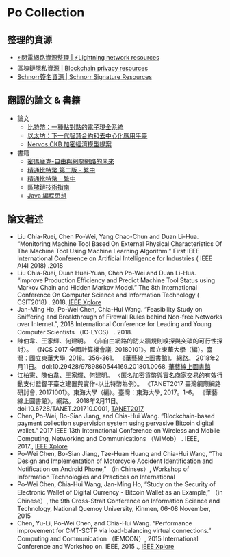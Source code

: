# Po Collection

## 整理的資源

-   [:zap:閃電網路資源整理 | :zap:Lightning network resources](https://github.com/ChenPoWei/Lightning_network_resources_zh)
-   [區塊鏈隱私資源 | Blockchain privacy resources](https://github.com/ChenPoWei/blockchain_privacy_resources_zh)
-   [Schnorr簽名資源 | Schnorr Signature Resources](https://github.com/ChenPoWei/Schnorr_Signature_Resources_zh)

## 翻譯的論文 & 書籍

-   論文
    -   [比特幣：一種點對點的電子現金系統](https://github.com/ChenPoWei/bitcoin_whitepaper_zh)
    -   [以太坊：下一代智慧合約和去中心化應用平臺](https://github.com/ChenPoWei/ethereum_whitepaper_zh)
    -   [Nervos CKB 加密經濟模型提案](https://github.com/nervos-community/RFC-CN/blob/master/TCN.md)
-   書籍
    -   [密碼龐克-自由與網際網路的未來](https://github.com/ChenPoWei/cyherpunksbook_zh)
    -   [精通比特幣 第二版 - 繁中](https://github.com/ChenPoWei/bitcoinbook_2nd_zh)
    -   [精通比特幣 - 繁中](https://github.com/ChenPoWei/ethereumbook_zh)
    -   [區塊鏈技術指南](https://github.com/ChenPoWei/blockchain_guide_zh)
    -   [Java 編程思想](https://github.com/ChenPoWei/thinking_in_java_zh)

## 論文著述

-   Liu Chia-Ruei, Chen Po-Wei, Yang Chao-Chun and Duan Li-Hua. “Monitoring Machine Tool Based On External Physical Characteristics Of The Machine Tool Using Machine Learning Algorithm.” First IEEE International Conference on Artificial Intelligence for Industries ( IEEE AI4I 2018) .2018
-   Liu Chia-Ruei, Duan Huei-Yuan, Chen Po-Wei and Duan Li-Hua. “Improve Production Efficiency and Predict Machine Tool Status using Markov Chain and Hidden Markov Model.” The 8th International Conference On Computer Science and Information Technology ( CSIT2018) . 2018, [IEEE Xplore](https://ieeexplore.ieee.org/document/8486382)
-   Jan-Ming Ho, Po-Wei Chen, Chia-Hui Wang. “Feasibility Study on Sniffering and Breakthrough of Firewall Rules behind Non-free Networks over Internet.”, 2018 International Conference for Leading and Young Computer Scientists （IC-LYCS） . 2018.
-   陳伯韋、王家輝、何建明。 〈非自由網路的防火牆規則嗅探與突破的可行性探討〉。 《NCS 2017 全國計算機會議, 20180101》。國立東華大學（編）。臺灣：國立東華大學, 2018。356-361。 《華藝線上圖書館》。網路。 2018年2月11日。 doi:10.29428/9789860544169.201801.0068, [華藝線上圖書館](http://www.airitilibrary.com/Publication/alDetailedMesh?DocID=P20180123001-201801-201801230014-201801230014-356-361)
-   江柏憲、陳伯韋、王家輝、何建明。 〈匿名加密貨幣與實名商家交易的有效行動支付監督平臺之建置與實作-以比特幣為例〉。 《TANET2017 臺灣網際網路研討會, 20171001》。東海大學（編）。臺灣：東海大學, 2017。1-6。 《華藝線上圖書館》。網路。 2018年2月11日。 doi:10.6728/TANET.201710.0001, [TANET2017](http://knowledge.colife.org.tw/one_video/index.aspx?sid=9268)
-   Chen, Po-Wei, Bo-Sian Jiang, and Chia-Hui Wang. “Blockchain-based payment collection supervision system using pervasive Bitcoin digital wallet.” 2017 IEEE 13th International Conference on Wireless and Mobile Computing, Networking and Communications （WiMob） . IEEE, 2017., [IEEE Xplore](https://ieeexplore.ieee.org/document/8115844)
-   Po-Wei Chen, Bo-Sian Jiang, Tze-Huan Huang and Chia-Hui Wang, “The Design and Implementation of Motorcycle Accident Identification and Notification on Android Phone,” （in Chinses）, Workshop of Information Technologies and Practices on International
-   Po-Wei Chen, Chia-Hui Wang, Jan-Ming Ho, “Study on the Security of Electronic Wallet of Digital Currency - Bitcoin Wallet as an Example,” （in Chinese）, the 9th Cross-Strait Conference on Information Science and Technology, National Quemoy University, Kinmen, 06-08 November, 2015
-   Chen, Yu-Li, Po-Wei Chen, and Chia-Hui Wang. “Performance improvement for CMT-SCTP via load-balancing virtual connections.” Computing and Communication （IEMCON）, 2015 International Conference and Workshop on. IEEE, 2015 ., [IEEE Xplore](https://ieeexplore.ieee.org/document/7344494)
